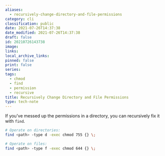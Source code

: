 ```yaml
---
aliases:
  - recursively-change-directory-and-file-permissions
category: cli
classification: public
date: 2021-07-26T14:37:38
date_modified: 2021-07-26T14:37:38
draft: false
id: 20210726143738
image: 
links: 
local_archive_links: 
pinned: false
print: false
series: 
tags:
  - chmod
  - find
  - permission
  - recursive
title: Recursively Change Directory and File Permissions
type: tech-note
---
```


If you've messed up the permissions in a directory, you can recursively fix it with `find`.

```sh
# Operate on directories:
find <path> -type d -exec chmod 755 {} \;

# Operate on files:
find <path> -type f -exec chmod 644 {} \;
```